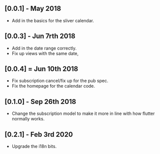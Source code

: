 ## [0.0.1] -  May 2018

* Add in the basics for the sliver calendar.

## [0.0.3] - Jun 7rth 2018

* Add in the date range correctly.
* Fix up views with the same date,

## [0.0.4] = Jun 10th 2018

* Fix subscription cancel/fix up for the pub spec.
* Fix the homepage for the calendar code.

## [0.1.0] - Sep 26th 2018

* Change the subscription model to make it more in line with
how flutter normally works.

## [0.2.1] - Feb 3rd 2020

* Upgrade the i18n bits.